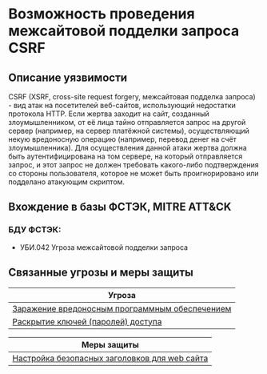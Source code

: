 # Возможность проведения межсайтовой подделки запроса CSRF

## Описание уязвимости
CSRF (XSRF, cross-site request forgery, межсайтовая подделка запроса) - вид атак на посетителей веб-сайтов, использующий недостатки протокола HTTP. Если жертва заходит на сайт, созданный злоумышленником, от её лица тайно отправляется запрос на другой сервер (например, на сервер платёжной системы), осуществляющий некую вредоносную операцию (например, перевод денег на счёт злоумышленника). Для осуществления данной атаки жертва должна быть аутентифицирована на том сервере, на который отправляется запрос, и этот запрос не должен требовать какого-либо подтверждения со стороны пользователя, которое не может быть проигнорировано или подделано атакующим скриптом.

## Вхождение в базы ФСТЭК, MITRE ATT&CK
### БДУ ФСТЭК:
+ УБИ.042 Угроза межсайтовой подделки запроса

## Связанные угрозы и меры защиты
|Угроза|
|-|
|[Заражение вредоносным программным обеспечением](/vkr/threats/page20)|
|[Раскрытие ключей (паролей) доступа](/vkr/threats/page2)|

|Меры защиты|
|-|
|[Настройка безопасных заголовков для web сайта](/vkr/measures/page34)|
